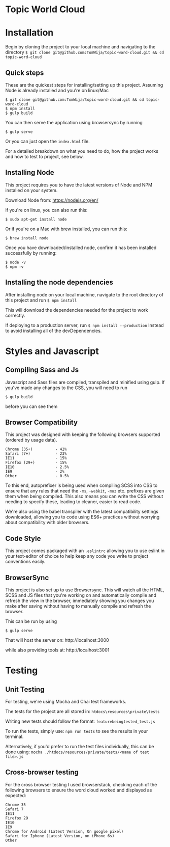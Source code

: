# Topic World Cloud

# Installation

Begin by cloning the project to your local machine and navigating to the directory
`$ git clone git@github.com:TomWija/topic-word-cloud.git && cd topic-word-cloud`

## Quick steps
These are the quickest steps for installing/setting up this project. Assuming Node is already installed and you're on linux/Mac
```
$ git clone git@github.com:TomWija/topic-word-cloud.git && cd topic-word-cloud
$ npm install
$ gulp build
```

You can then serve the application using browsersync by running
```
$ gulp serve
```

Or you can just open the `index.html` file.

For a detailed breakdown on what you need to do, how the project works and how to test to project, see below.

## Installing Node

This project requires you to have the latest versions of Node and NPM installed on your system.

Download Node from: https://nodejs.org/en/

If you're on linux, you can also run this:

`$ sudo apt-get install node`

Or if you're on a Mac with brew installed, you can run this:

`$ brew install node`

Once you have downloaded/installed node, confirm it has been installed successfully by running:
```
$ node -v
$ npm -v
```

## Installing the node dependencies
After installing node on your local machine, navigate to the root directory of this project and run
`$ npm install`

This will download the dependencies needed for the project to work correctly.

If deploying to a production server, run
`$ npm install --production`
Instead to avoid installing all of the devDependencies.

# Styles and Javascript
## Compiling Sass and Js
Javascript and Sass files are compiled, transpiled and minified using gulp. If you've made any changes to the CSS, you will need to run

`$ gulp build`

before you can see them

## Browser Compatibility
This project was designed with keeping the following browsers supported (ordered by usage data).
```
Chrome (35+)          - 42%
Safari (7+)           - 23%
IE11                  - 15%
Firefox (29+)         - 15%
IE10                  - 2.5%
IE9                   - 2%
Other                 - 0.5%
```
To this end, autoprefixer is being used when compiling SCSS into CSS to ensure that any rules that need the `-ms`, `-webkit`, `-moz` etc. prefixes are given them when being compiled. This also means you can write the CSS without needing to specify these, leading to cleaner, easier to read code.

We're also using the babel transpiler with the latest compatibility settings downloaded, allowing you to code using ES6+ practices without worrying about compatibility with older browsers.

## Code Style
This project comes packaged with an `.eslintrc` allowing you to use eslint in your text-editor of choice to help keep any code you write to project conventions easily.

## BrowserSync
This project is also set up to use Browsersync. This will watch all the HTML, SCSS and JS files that you're working on and automatically compile and refresh the view in the browser, immediately showing you changes you make after saving without having to manually compile and refresh the browser.

This can be run by using

`$ gulp serve`

That will host the server on:
http://localhost:3000

while also providing tools at: http://localhost:3001

# Testing

## Unit Testing
For testing, we're using Mocha and Chai test frameworks.

The tests for the project are all stored in:
`htdocs\resources\private\tests`

Writing new tests should follow the format:
`featurebeingtested_test.js`

To run the tests, simply use:
`npm run tests`
to see the results in your terminal.

Alternatively, if you'd prefer to run the test files individually, this can be done using:
`mocha ./htdocs/resources/private/tests/<name of test file>.js`

## Cross-browser testing
For the cross browser testing I used browserstack, checking each of the following browsers to ensure the word cloud worked and displayed as expected:
```
Chrome 35          
Safari 7           
IE11                  
Firefox 29         
IE10                  
IE9                  
Chrome for Android (Latest Version, On google pixel)
Safari for Iphone (Latest Version, on iPhone 6s)
Other                 
```
